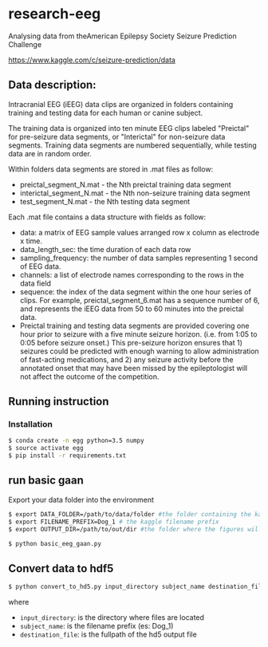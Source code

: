 # research-eeg

Analysing data from theAmerican Epilepsy Society Seizure Prediction Challenge

https://www.kaggle.com/c/seizure-prediction/data

Data description:
-----------------

Intracranial EEG (iEEG) data clips are organized in folders containing training and testing data for each human or canine subject.

The training data is organized into ten minute EEG clips labeled "Preictal" for pre-seizure data segments, or "Interictal" for non-seizure data segments. Training data segments are numbered sequentially, while testing data are in random order. 

Within folders data segments are stored in .mat files as follow:

* preictal_segment_N.mat - the Nth preictal training data segment
* interictal_segment_N.mat - the Nth non-seizure training data segment
* test_segment_N.mat - the Nth testing data segment

Each .mat file contains a data structure with fields as follow:

* data: a matrix of EEG sample values arranged row x column as electrode x time.
* data_length_sec: the time duration of each data row
* sampling_frequency: the number of data samples representing 1 second of EEG data.
* channels: a list of electrode names corresponding to the rows in the data field
* sequence: the index of the data segment within the one hour series of clips. For example, preictal_segment_6.mat has a sequence number of 6, and represents the iEEG data from 50 to 60 minutes into the preictal data.
* Preictal training and testing data segments are provided covering one hour prior to seizure with a five minute seizure horizon. (i.e. from 1:05 to 0:05 before seizure onset.) This pre-seizure horizon ensures that 1) seizures could be predicted with enough warning to allow administration of fast-acting medications, and 2) any seizure activity before the annotated onset that may have been missed by the epileptologist will not affect the outcome of the competition.

Running instruction
-------------------

### Installation
```bash
$ conda create -n egg python=3.5 numpy
$ source activate egg
$ pip install -r requirements.txt
```

## run basic gaan

Export your data folder into the environment

```bash
$ export DATA_FOLDER=/path/to/data/folder #the folder containing the kaggle data
$ export FILENAME_PREFIX=Dog_1 # the kaggle filename prefix
$ export OUTPUT_DIR=/path/to/out/dir #the folder where the figures will be saved
```

```bash
$ python basic_eeg_gaan.py
```

Convert data to hdf5
--------------------

```bash
$ python convert_to_hd5.py input_directory subject_name destination_file
```
where
* `input_directory`: is the directory where files are located
* `subject_name`: is the filename prefix (es: Dog_1)
* `destination_file`: is the fullpath of the hd5 output file


